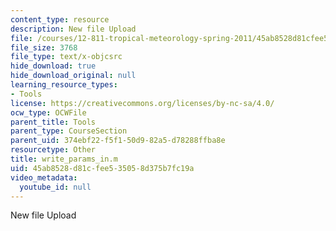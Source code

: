```yaml
---
content_type: resource
description: New file Upload
file: /courses/12-811-tropical-meteorology-spring-2011/45ab8528d81cfee535058d375b7fc19a_write_params_in.m
file_size: 3768
file_type: text/x-objcsrc
hide_download: true
hide_download_original: null
learning_resource_types:
- Tools
license: https://creativecommons.org/licenses/by-nc-sa/4.0/
ocw_type: OCWFile
parent_title: Tools
parent_type: CourseSection
parent_uid: 374ebf22-f5f1-50d9-82a5-d78288ffba8e
resourcetype: Other
title: write_params_in.m
uid: 45ab8528-d81c-fee5-3505-8d375b7fc19a
video_metadata:
  youtube_id: null
---
```

New file Upload